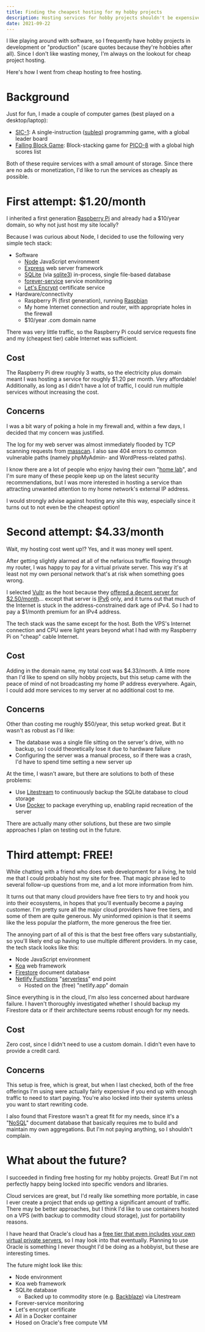 ```yaml
---
title: Finding the cheapest hosting for my hobby projects
description: Hosting services for hobby projects shouldn't be expensive. Here's how I ended up with free hosting.
date: 2021-09-22
---
```


I like playing around with software, so I frequently have hobby projects in development or "production" (scare quotes because they're hobbies after all). Since I don't like wasting money, I'm always on the lookout for cheap project hosting.

Here's how I went from cheap hosting to free hosting.

# Background
Just for fun, I made a couple of computer games (best played on a desktop/laptop):

* [SIC-1](https://jaredkrinke.itch.io/sic-1): A single-instruction ([subleq](https://esolangs.org/wiki/Subleq)) programming game, with a global leader board
* [Falling Block Game](https://jaredkrinke.itch.io/fbgp8): Block-stacking game for [PICO-8](https://www.lexaloffle.com/pico-8.php) with a global high scores list

Both of these require services with a small amount of storage. Since there are no ads or monetization, I'd like to run the services as cheaply as possible.

# First attempt: $1.20/month
I inherited a first generation [Raspberry Pi](https://www.raspberrypi.org/) and already had a $10/year domain, so why not just host my site locally?

Because I was curious about Node, I decided to use the following very simple tech stack:

* Software
  * [Node](https://nodejs.org/en/) JavaScript environment
  * [Express](http://expressjs.com/) web server framework
  * [SQLite](https://sqlite.org/index.html) (via [sqlite3](https://www.npmjs.com/package/sqlite3)) in-process, single file-based database
  * [forever-service](https://github.com/zapty/forever-service) service monitoring
  * [Let's Encrypt](https://letsencrypt.org/) certificate service
* Hardware/connectivity
  * Raspberry Pi (first generation), running [Raspbian](https://www.raspbian.org/)
  * My home Internet connection and router, with appropriate holes in the firewall
  * $10/year .com domain name

There was very little traffic, so the Raspberry Pi could service requests fine and my (cheapest tier) cable Internet was sufficient.

## Cost
The Raspberry Pi drew roughly 3 watts, so the electricity plus domain meant I was hosting a service for roughly $1.20 per month. Very affordable! Additionally, as long as I didn't have a lot of traffic, I could run multiple services without increasing the cost.

## Concerns
I was a bit wary of poking a hole in my firewall and, within a few days, I decided that my concern was justified.

The log for my web server was almost immediately flooded by TCP scanning requests from [masscan](https://github.com/robertdavidgraham/masscan). I also saw 404 errors to common vulnerable paths (namely phpMyAdmin- and WordPress-related paths).

I know there are a lot of people who enjoy having their own "[home lab](https://haydenjames.io/home-lab-beginners-guide-hardware/)", and I'm sure many of these people keep up on the latest security recommendations, but I was more interested in hosting a service than attracting unwanted attention to my home network's external IP address.

I would strongly advise against hosting any site this way, especially since it turns out to not even be the cheapest option!

# Second attempt: $4.33/month
Wait, my hosting cost went up!? Yes, and it was money well spent.

After getting slightly alarmed at all of the nefarious traffic flowing through my router, I was happy to pay for a virtual private server. This way it's at least not my own personal network that's at risk when something goes wrong.

I selected [Vultr](https://www.vultr.com/) as the host because they [offered a decent server for $2.50/month](https://www.vultr.com/products/cloud-compute/#pricing)... except that server is [IPv6](https://en.wikipedia.org/wiki/IPv6) only, and it turns out that much of the Internet is stuck in the address-constrained dark age of IPv4. So I had to pay a $1/month premium for an IPv4 address.

The tech stack was the same except for the host. Both the VPS's Internet connection and CPU were light years beyond what I had with my Raspberry Pi on "cheap" cable Internet.

## Cost
Adding in the domain name, my total cost was $4.33/month. A little more than I'd like to spend on silly hobby projects, but this setup came with the peace of mind of not broadcasting my home IP address everywhere. Again, I could add more services to my server at no additional cost to me.

## Concerns
Other than costing me roughly $50/year, this setup worked great. But it wasn't as robust as I'd like:

* The database was a single file sitting on the server's drive, with no backup, so I could theoretically lose it due to hardware failure
* Configuring the server was a manual process, so if there was a crash, I'd have to spend time setting a new server up

At the time, I wasn't aware, but there are solutions to both of these problems:

* Use [Litestream](https://litestream.io/) to continuously backup the SQLite database to cloud storage
* Use [Docker](https://www.docker.com/) to package everything up, enabling rapid recreation of the server
  
There are actually many other solutions, but these are two simple approaches I plan on testing out in the future.

# Third attempt: FREE!
While chatting with a friend who does web development for a living, he told me that I could probably host my site for free. That magic phrase led to several follow-up questions from me, and a lot more information from him.

It turns out that many cloud providers have free tiers to try and hook you into their ecosystems, in hopes that you'll eventually become a paying customer. I'm pretty sure all the major cloud providers have free tiers, and some of them are quite generous. My uninformed opinion is that it seems like the less popular the platform, the more generous the free tier.

The annoying part of all of this is that the best free offers vary substantially, so you'll likely end up having to use multiple different providers. In my case, the tech stack looks like this:

* Node JavaScript environment
* [Koa](https://koajs.com/) web framework
* [Firestore](https://cloud.google.com/firestore/) document database
* [Netlify Functions](https://www.netlify.com/products/functions/) "[serverless](https://en.wikipedia.org/wiki/Serverless_computing)" end point
  * Hosted on the (free) "netlify.app" domain

Since everything is in the cloud, I'm also less concerned about hardware failure. I haven't thoroughly investigated whether I should backup my Firestore data or if their architecture seems robust enough for my needs.

## Cost
Zero cost, since I didn't need to use a custom domain. I didn't even have to provide a credit card.

## Concerns
This setup is free, which is great, but when I last checked, both of the free offerings I'm using were actually fairly expensive if you end up with enough traffic to need to start paying. You're also locked into their systems unless you want to start rewriting code.

I also found that Firestore wasn't a great fit for my needs, since it's a "[NoSQL](https://en.wikipedia.org/wiki/NoSQL)" document database that basically requires me to build and maintain my own aggregations. But I'm not paying anything, so I shouldn't complain.

# What about the future?
I succeeded in finding free hosting for my hobby projects. Great! But I'm not perfectly happy being locked into specific vendors and libraries.

Cloud services are great, but I'd really like something more portable, in case I ever create a project that ends up getting a significant amount of traffic. There may be better approaches, but I think I'd like to use containers hosted on a VPS (with backup to commodity cloud storage), just for portability reasons.

I have heard that Oracle's cloud has a [free tier that even includes your own virtual private servers](https://www.oracle.com/cloud/free/#always-free), so I may look into that eventually. Planning to use Oracle is something I never thought I'd be doing as a hobbyist, but these are interesting times.

The future might look like this:

* Node environment
* Koa web framework
* SQLite database
  * Backed up to commodity store (e.g. [Backblaze](https://www.backblaze.com/)) via Litestream
* Forever-service monitoring
* Let's encrypt certificate
* All in a Docker container
* Hosed on Oracle's free compute VM
